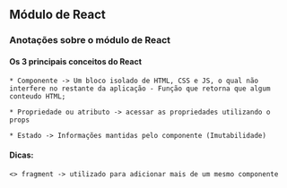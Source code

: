 ## Módulo de React

### Anotações sobre o módulo de React

#### Os 3 principais conceitos do React

    * Componente -> Um bloco isolado de HTML, CSS e JS, o qual não interfere no restante da aplicação - Função que retorna que algum conteudo HTML;
    
    * Propriedade ou atributo -> acessar as propriedades utilizando o props
    
    * Estado -> Informações mantidas pelo componente (Imutabilidade)


#### Dicas:

    <> fragment -> utilizado para adicionar mais de um mesmo componente

